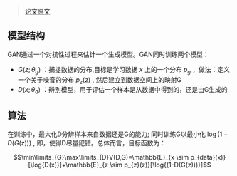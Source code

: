 > [论文原文](https://arxiv.org/abs/1406.2661)

## 模型结构

GAN通过一个对抗性过程来估计一个生成模型。GAN同时训练两个模型：
- $G(z;\theta_{g})$ ：捕捉数据的分布,目标是学习数据 $x$ 上的一个分布 $p_g$ ，做法：定义一个关于噪音的分布 $p_z(z)$ , 然后建立到数据空间上的映射G
- $D(x;\theta_{d})$ ：辨别模型，用于评估一个样本是从数据中得到的，还是由G生成的

## 算法
在训练中，最大化D分辨样本来自数据还是G的能力; 同时训练G以最小化 $\log{(1-D(G(z)))}$ , 即，使得D尽量犯错。总体而言，目标函数为：

$$\min\limits_{G}\max\limits_{D}V(D,G)=\mathbb{E}_{x \sim p_{data}(x)}[\log{D(x)}]+\mathbb{E}_{z \sim p_{z}(z)}[\log{(1-D(G(z)))}]$$